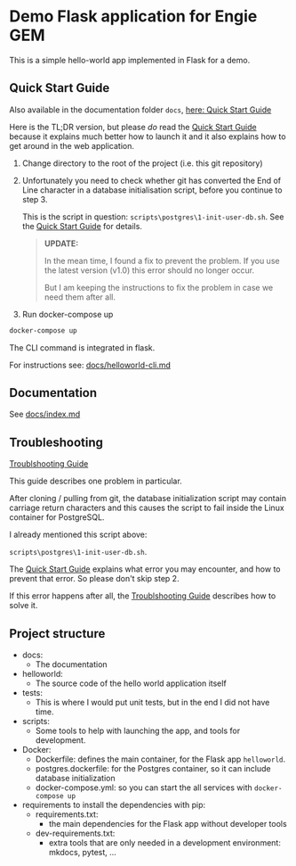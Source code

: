 # Demo Flask application for Engie GEM

This is a simple hello-world app implemented in Flask for a demo.

## Quick Start Guide

Also available in the documentation folder `docs`, [here: Quick Start Guide](docs/quick-start.md)

Here is the TL;DR version, but please *do* read the [Quick Start Guide](docs/quick-start.md) because it explains much better how to launch it and it also explains how to get around in the web application.

1. Change directory to the root of the project (i.e. this git repository)

2. Unfortunately you need to check whether git has converted the End of Line character in a database initialisation script, before you continue to step 3.
    
    This is the script in question: `scripts\postgres\1-init-user-db.sh`.
    See the [Quick Start Guide](docs/quick-start.md) for details.
    
    > **UPDATE:**
    >
    > In the mean time, I found a fix to prevent the problem. If you use the latest version (v1.0) this error should no longer occur.
    >
    > But I am keeping the instructions to fix the problem in case we need them after all.

3. Run docker-compose up

```bash
docker-compose up
```

The CLI command is integrated in flask.

For instructions see: [docs/helloworld-cli.md](docs/helloworld-cli.md)

## Documentation

See [docs/index.md](docs/index.md)

## Troubleshooting

[Troublshooting Guide](docs/troubleshooting.md)

This guide describes one problem in particular.

After cloning / pulling from git, the database initialization script may contain carriage return characters and this causes the script to fail inside the Linux container for PostgreSQL.

I already mentioned this script above:

`scripts\postgres\1-init-user-db.sh`.

The [Quick Start Guide](docs/quick-start.md) explains what error you may encounter, and how to prevent that error. So please don't skip step 2.

If this error happens after all, the [Troublshooting Guide](docs/troubleshooting.md) describes how to solve it.

## Project structure

- docs:
  - The documentation
- helloworld:
  - The source code of the hello world application itself
- tests:
  - This is where I would put unit tests, but in the end I did not have time.
- scripts:
  - Some tools to help with launching the app, and tools for development.
- Docker:
  - Dockerfile: defines the main container, for the Flask app `helloworld`.
  - postgres.dockerfile: for the Postgres container, so it can include database initialization
  - docker-compose.yml: so you can start the all services with `docker-compose up`
- requirements to install the dependencies with pip:
  - requirements.txt:
    - the main dependencies for the Flask app without developer tools
  - dev-requirements.txt:
    - extra tools that are only needed in a development environment: mkdocs, pytest, ...
